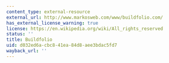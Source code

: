 ```yaml
---
content_type: external-resource
external_url: http://www.markosweb.com/www/buildfolio.com/
has_external_license_warning: true
license: https://en.wikipedia.org/wiki/All_rights_reserved
status: ''
title: Buildfolio
uid: d032ed6a-cbc8-41ea-84d8-aee3bdac5fd7
wayback_url: ''
---
```

